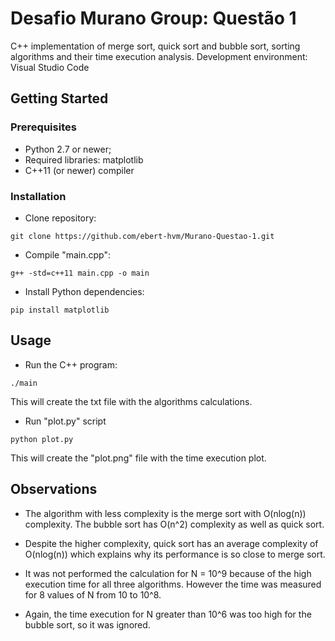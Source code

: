 
# Desafio Murano Group: Questão 1
C++ implementation of merge sort, quick sort and bubble sort, sorting algorithms and their time execution analysis. Development environment: Visual Studio Code

## Getting Started

### Prerequisites

- Python 2.7 or newer;
- Required libraries: matplotlib
- C++11 (or newer) compiler

### Installation

- Clone repository:
```
git clone https://github.com/ebert-hvm/Murano-Questao-1.git
```
- Compile "main.cpp":
```
g++ -std=c++11 main.cpp -o main
```
- Install Python dependencies:
```
pip install matplotlib
```

## Usage

- Run the C++ program:
```
./main
```
This will create the txt file with the algorithms calculations.
- Run "plot.py" script
```
python plot.py
```
This will create the "plot.png" file with the time execution plot.
## Observations
- The algorithm with less complexity is the merge sort with O(nlog(n)) complexity. The bubble sort has O(n^2) complexity as well as quick sort.

- Despite the higher complexity, quick sort has an average complexity of O(nlog(n)) which explains why its performance is so close to merge sort.

- It was not performed the calculation for N = 10^9 because of the high execution time for all three algorithms. However the time was measured for 8 values of N from 10 to 10^8.
- Again, the time execution for N greater than 10^6 was too high for the bubble sort, so it was ignored.

